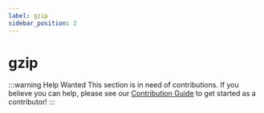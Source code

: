 ```yaml
---
label: gzip
sidebar_position: 2
---
```


# gzip

:::warning Help Wanted
This section is in need of contributions. If you believe you can help, please see our [Contribution Guide](../contribution-guide.md) to get started as a contributor!
:::